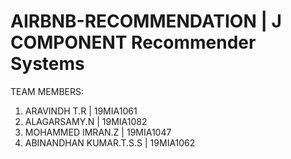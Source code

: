 # AIRBNB-RECOMMENDATION | J COMPONENT Recommender Systems
TEAM MEMBERS:
1) ARAVINDH T.R | 19MIA1061
1) ALAGARSAMY.N | 19MIA1082
2) MOHAMMED IMRAN.Z | 19MIA1047
3) ABINANDHAN KUMAR.T.S.S | 19MIA1062
